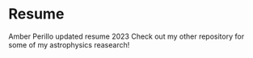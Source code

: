 # Resume
Amber Perillo updated resume 2023
Check out my other repository for some of my astrophysics reasearch!
